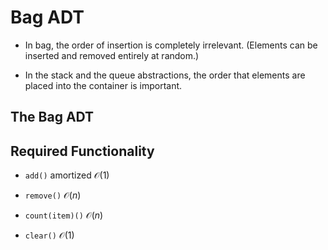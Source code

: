 # Bag ADT

- In bag, the order of insertion is completely irrelevant. (Elements can be inserted and removed entirely at random.)

- In the stack and the queue abstractions, the order that elements are placed into the container is important. 


## The Bag ADT

## Required Functionality

- `add()` amortized $\mathcal{O}(1)$ 

- `remove()` $\mathcal{O}(n)$ 

- `count(item)()` $\mathcal{O}(n)$ 

- `clear()` $\mathcal{O}(1)$ 